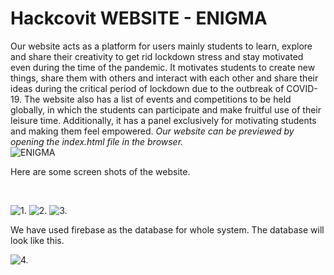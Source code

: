 # Hackcovit WEBSITE - ENIGMA
Our website acts as a platform for users mainly students to learn, explore and share their creativity to get rid lockdown stress and stay motivated even during the time of the pandemic. It motivates students to create new things, share them with others and interact with each other and share their ideas during the critical period of lockdown due to the outbreak of COVID-19. The website also has a list of events and competitions to be held globally, in which the students can participate and make fruitful use of their leisure time. Additionally, it has a panel exclusively for motivating students and making them feel empowered. *Our website can be previewed by opening the index.html file in the browser.*
<br>
![ENIGMA](../master/logo2.png)


Here are some screen shots of the website.

<br>

![1.](../master/ss1.JPG)
![2.](../master/ss2.JPG)
![3.](../master/ss3.JPG)


We have used firebase as the database for whole system. The database will look like this.

![4.](../master/ss4.JPG)
